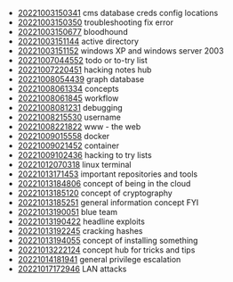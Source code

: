 - [20221003150341](/zet/20221003150341/README.md) cms database creds config locations
- [20221003150350](/zet/20221003150350/README.md) troubleshooting fix error
- [20221003150677](/zet/20221003150677/README.md) bloodhound
- [20221003151144](/zet/20221003151144/README.md) active directory
- [20221003151152](/zet/20221003151152/README.md) windows XP and windows server 2003
- [20221007044552](/zet/20221007044552/README.md) todo or to-try list
- [20221007220451](/zet/20221007220451/README.md) hacking notes hub
- [20221008054439](/zet/20221008054439/README.md) graph database
- [20221008061334](/zet/20221008061334/README.md) concepts
- [20221008061845](/zet/20221008061845/README.md) workflow
- [20221008081231](/zet/20221008081231/README.md) debugging
- [20221008215530](/zet/20221008215530/README.md) username
- [20221008221822](/zet/20221008221822/README.md) www - the web
- [20221009015558](/zet/20221009015558/README.md) docker
- [20221009021452](/zet/20221009021452/README.md) container
- [20221009102436](/zet/20221009102436/README.md) hacking to try lists
- [20221012070318](/zet/20221012070318/README.md) linux terminal
- [20221013171453](/zet/20221013171453/README.md) important repositories and tools
- [20221013184806](/zet/20221013184806/README.md) concept of being in the cloud
- [20221013185120](/zet/20221013185120/README.md) concept of cryptography
- [20221013185251](/zet/20221013185251/README.md) general information concept FYI
- [20221013190051](/zet/20221013190051/README.md) blue team
- [20221013190422](/zet/20221013190422/README.md) headline exploits
- [20221013192245](/zet/20221013192245/README.md) cracking hashes
- [20221013194055](/zet/20221013194055/README.md) concept of installing something
- [20221013222124](/zet/20221013222124/README.md) concept hub for tricks and tips
- [20221014181941](/zet/20221014181941/README.md) general privilege escalation
- [20221017172946](/zet/20221017172946/README.md) LAN attacks
